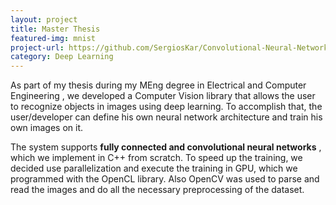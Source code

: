 ```yaml
---
layout: project
title: Master Thesis
featured-img: mnist
project-url: https://github.com/SergiosKar/Convolutional-Neural-Network
category: Deep Learning
---
```


As part of my thesis during my MEng degree in Electrical and Computer Engineering , we developed a Computer Vision library that 
allows the user to recognize objects in images using deep learning. To accomplish that, the user/developer can 
define his own neural network architecture and train his own images on it. 

The system supports **fully connected and convolutional neural networks** , which we implement in C++ from scratch. 
To speed up the training, we decided use parallelization and execute the training in GPU, which we programmed 
with the OpenCL library. Also OpenCV was used to parse and read the images and do all the necessary preprocessing of the dataset.



